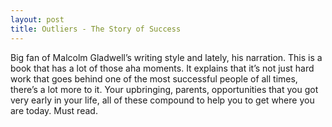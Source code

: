 ```yaml
---
layout: post
title: Outliers - The Story of Success
---
```


Big fan of Malcolm Gladwell’s writing style and lately, his narration. This is a book that has a lot of those aha moments. It explains that it’s not just hard work that goes behind one of the most successful people of all times, there’s a lot more to it. Your upbringing, parents, opportunities that you got very early in your life, all of these compound to help you to get where you are today. Must read.
